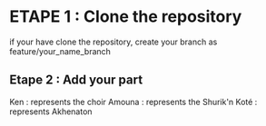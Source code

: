 # ETAPE 1 : Clone  the repository 

if your have clone the repository, create your branch as feature/your_name_branch 

## Etape 2 : Add your part 

Ken    : represents the choir 
Amouna : represents the Shurik'n
Koté   : represents Akhenaton
